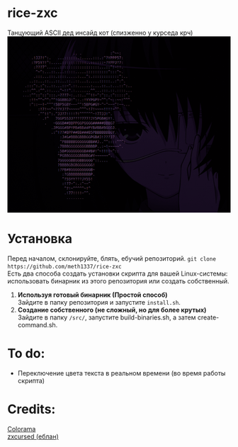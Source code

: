 # rice-zxc
Танцующий ASCII дед инсайд кот (спизженно у курседа крч)
![screenshot](ghoulss.png)

# Установка
Перед началом, склонируйте, блять, ебучий репозиторий. `git clone https://github.com/meth1337/rice-zxc` <br >
Есть два способа создать установки скрипта для вашей Linux-системы: использовать бинарник из этого репозитория или создать собственный. <br>
1. **Используя готовый бинарник (Простой способ)** <br>
Зайдите в папку репозитория и запустите `install.sh`. <br>
2. **Создание собственного (не сложный, но для более крутых)** <br>
Зайдите в папку `/src/`, запустите build-binaries.sh, а затем create-command.sh.

# To do:
- Переключение цвета текста в реальном времени (во время работы скрипта)

# Credits:
[Colorama](https://pypi.org/project/colorama/) <br >
[zxcursed (еблан)](https://t.me/zxcursed)
